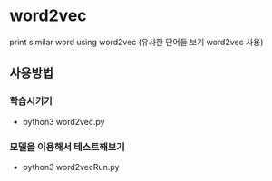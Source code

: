 # word2vec
print similar word using word2vec (유사한 단어들 보기 word2vec 사용)

## 사용방법
### 학습시키기
- python3 word2vec.py
### 모델을 이용해서 테스트해보기
- python3 word2vecRun.py
